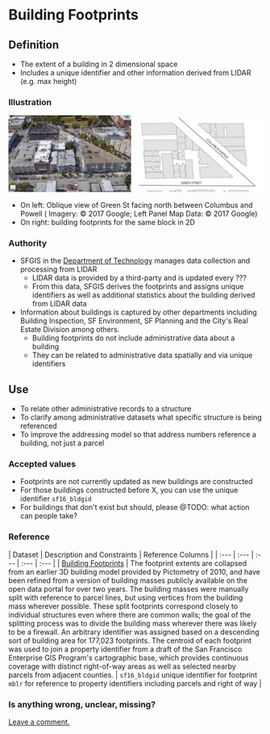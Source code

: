 # Building Footprints

## Definition

* The extent of a building in 2 dimensional space
* Includes a unique identifier and other information derived from LIDAR (e.g. max height)

### Illustration

![Building footprints are the extent or envelope of a building structure. Here they are pictured in 3D and 2D for the same block on Green Street. ](/assets/footprints.png)

* On left: Oblique view of Green St facing north between Columbus and Powell ( Imagery: &copy; 2017 Google; Left Panel Map Data: &copy; 2017 Google)
* On right: building footprints for the same block in 2D

### Authority

* SFGIS in the [Department of Technology](https://tech.sfgov.org/) manages data collection and processing from LIDAR
  * LIDAR data is provided by a third-party and is updated every ???
  * From this data, SFGIS derives the footprints and assigns unique identifiers as well as additional statistics about the building derived from LIDAR data
* Information about buildings is captured by other departments including Building Inspection, SF Environment, SF Planning and the City's Real Estate Division among others.
  * Building footprints do not include administrative data about a building
  * They can be related to administrative data spatially and via unique identifiers

## Use

* To relate other administrative records to a structure
* To clarify among administrative datasets what specific structure is being referenced
* To improve the addressing model so that address numbers reference a building, not just a parcel

### Accepted values

* Footprints are not currently updated as new buildings are constructed
* For those buildings constructed before X, you can use the unique identifier `sf16_bldgid`
* For buildings that don't exist but should, please @TODO: what action can people take?

### Reference

| Dataset | Description and Constraints | Reference Columns |
| :--- | :--- | :--- | :--- | :--- |
| [Building Footprints](https://data.sfgov.org/Housing-and-Buildings/Building-Footprints/72ai-zege) | The footprint extents are collapsed from an earlier 3D building model provided by Pictometry of 2010, and have been refined from a version of building masses publicly available on the open data portal for over two years. The building masses were manually split with reference to parcel lines, but using vertices from the building mass wherever possible. These split footprints correspond closely to individual structures even where there are common walls; the goal of the splitting process was to divide the building mass wherever there was likely to be a firewall. An arbitrary identifier was assigned based on a descending sort of building area for 177,023 footprints. The centroid of each footprint was used to join a property identifier from a draft of the San Francisco Enterprise GIS Program's cartographic base, which provides continuous coverage with distinct right-of-way areas as well as selected nearby parcels from adjacent counties. | `sf16_bldgid` unique identifier for footprint <br> `mblr` for reference to property identifiers including parcels and right of way  |

### Is anything wrong, unclear, missing?

[Leave a comment.](https://github.com/DataSF/draft-publishing-standards/issues/new?title=Comment:Building-Footprints&body=Comment:Building-Footprints)